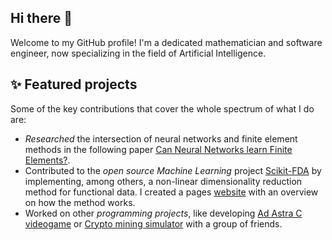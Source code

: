 ## Hi there 👋

Welcome to my GitHub profile! I'm a dedicated mathematician and software engineer, now specializing in the field of Artificial Intelligence.

## ✨ Featured projects
Some of the key contributions that cover the whole spectrum of what I do are:

- *Researched* the intersection of neural networks and finite element methods in the following paper [Can Neural Networks learn Finite Elements?](https://github.com/EduardoTerres/Can-Neural-Networks-learn-Finite-Elements).
- Contributed to the *open source Machine Learning* project [Scikit-FDA](https://github.com/GAA-UAM/scikit-fda) by implementing, among others, a non-linear dimensionality reduction method for functional data. I created a pages [website]( https://eduardoterres.github.io/Functional-Diffusion-Maps/) with an overview on how the method works.
- Worked on other *programming projects*, like developing [Ad Astra C videogame](https://github.com/EduardoTerres/Ad-Astra-C-videogame) or [Crypto mining simulator](https://github.com/EduardoTerres/Mining-simulator) with a group of friends.

<!--
**EduardoTerres/EduardoTerres** is a ✨ _special_ ✨ repository because its `README.md` (this file) appears on your GitHub profile.

Here are some ideas to get you started:

- 🔭 I’m currently working on ...
- 🌱 I’m currently learning ...
- 👯 I’m looking to collaborate on ...
- 🤔 I’m looking for help with ...
- 💬 Ask me about ...
- 📫 How to reach me: ...
- 😄 Pronouns: ...
- ⚡ Fun fact: ...
-->
